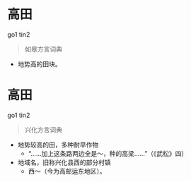 # 高田
go1 tin2
> 如皋方言词典
- 地势高的田块。

# 高田
go1 tin2
> 兴化方言词典
- 地势较高的田，多种耐早作物
  - “……加上这条路两边全是～，种的高梁……”（《武松》四）
- 地域名，旧称兴化县西的部分村镇
  - 西～（今为高邮运东地区）。

